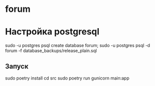 # forum

# Настройка postgresql

sudo -u postgres psql
create database forum;
sudo -u postgres psql -d forum -f database_backups/release_plain.sql

## Запуск

sudo poetry install
cd src
sudo poetry run gunicorn main:app